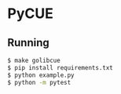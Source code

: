
# PyCUE

## Running

```sh
$ make golibcue
$ pip install requirements.txt
$ python example.py
$ python -m pytest
```

